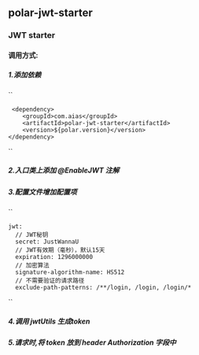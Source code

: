 ## polar-jwt-starter

### JWT starter

#### 调用方式:

##### 1.添加依赖
``

     <dependency>
        <groupId>com.aias</groupId>
        <artifactId>polar-jwt-starter</artifactId>
        <version>${polar.version}</version>
    </dependency>
``
##### 2.入口类上添加 @EnableJWT 注解
##### 3.配置文件增加配置项
``

    jwt:
      // JWT秘钥
      secret: JustWannaU
      // JWT有效期（毫秒），默认15天
      expiration: 1296000000
      // 加密算法
      signature-algorithm-name: HS512
      // 不需要验证的请求路径
      exclude-path-patterns: /**/login, /login, /login/*
``
##### 4.调用 jwtUtils 生成token
##### 5.请求时,将 token 放到 header Authorization 字段中 
 
